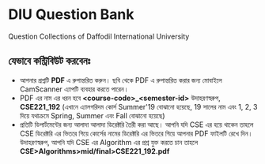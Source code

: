 # DIU Question Bank

Question Collections of Daffodil International University

## যেভাবে কন্ট্রিবিউট করবেনঃ

 - আপনার প্রশ্নটি **PDF** এ রুপান্তরিত করুন। ছবি থেকে PDF এ রুপান্তরিত করার জন্য মোবাইলে CamScanner এ্যাপটি ব্যবহার করতে পারেন।
 - PDF এর নাম এর ধরন হবে **\<course-code>_\<semester-id>** উদাহরণস্বরুপ, **CSE221_192** (এখানে এ্যালগরিদম কোর্স Summer'19 বোঝানো হয়েছে, 19 সালের নাম এবং 1, 2, 3 দিয়ে যথাক্রমে Spring, Summer এবং Fall বোঝানো হয়েছে)
 - প্রতিটি ডিপার্টমেন্টের জন্য আলাদা আলাদা ডিরেক্টরি তৈরী করা আছে। আপনি যদি CSE এর হয়ে থাকেন তাহলে CSE ডিরেক্টরি এর ভিতরে গিয়ে কোর্সের নামের ডিরেক্টরি এর ভিতরে গিয়ে আপনার PDF ফাইলটি রেখে দিন। উদাহরণস্বরুপ, আপনি যদি CSE এর Algorithm এর প্রশ্ন যুক্ত করতে চান তাহলে **CSE>Algorithms>mid/final>CSE221_192.pdf**
